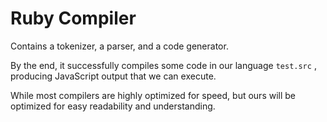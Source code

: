 # Ruby Compiler

Contains a tokenizer, a parser, and a code generator.

By the end, it successfully compiles some code in our language `test.src`
, producing JavaScript output that we can execute. 

While most compilers are highly optimized for speed, but ours will be optimized for easy readability and understanding.